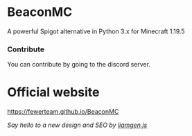 # BeaconMC
A powerful Spigot alternative in Python 3.x for Minecraft 1.19.5

### Contribute
You can contribute by going to the discord server.

# Official website
https://fewerteam.github.io/BeaconMC

<i>Say hello to a new design and SEO by <a href="https://liamgenjs.vercel.app">liamgen.js</a></i>